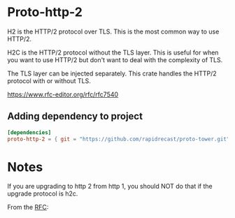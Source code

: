 # Proto-http-2

H2 is the HTTP/2 protocol over TLS.
This is the most common way to use HTTP/2.

H2C is the HTTP/2 protocol without the TLS layer.
This is useful for when you want to use HTTP/2 but don't want to deal with the complexity of TLS.

The TLS layer can be injected separately.
This crate handles the HTTP/2 protocol with or without TLS.

https://www.rfc-editor.org/rfc/rfc7540

## Adding dependency to project

```toml
[dependencies]
proto-http-2 = { git = "https://github.com/rapidrecast/proto-tower.git", subdir = "proto-http-2" }
```


# Notes

If you are upgrading to http 2 from http 1, you should NOT do that if the upgrade protocol is h2c.

From the [RFC](https://tools.ietf.org/html/rfc7540#section-3.2):